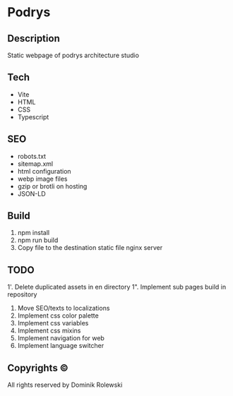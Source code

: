 # Podrys 

## Description
Static webpage of podrys architecture studio

## Tech
- Vite
- HTML
- CSS
- Typescript

## SEO
- robots.txt
- sitemap.xml
- html configuration
- webp image files
- gzip or brotli on hosting
- JSON-LD

## Build
1. npm install
2. npm run build
3. Copy file to the destination static file nginx server

## TODO
1'. Delete duplicated assets in en directory
1". Implement sub pages build in repository
1. Move SEO/texts to localizations
2. Implement css color palette
3. Implement css variables
4. Implement css mixins
5. Implement navigation for web
6. Implement language switcher

## Copyrights ©
All rights reserved by Dominik Rolewski